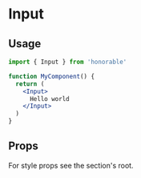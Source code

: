 # Input

## Usage

```jsx
import { Input } from 'honorable'

function MyComponent() {
  return (
    <Input>
      Hello world
    </Input>
  )
}
```

## Props

For style props see the section's root.
